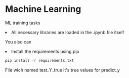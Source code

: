 # Machine Learning
ML training tasks

<li>
 All necessary libraries are loaded in the .ipynb file itself
</li>

You also can

<li>
    Install the requirements using pip 
</li>
  
```python
pip install -r requirements.txt
```
File wich named test_Y_true it's true values for predict_y
